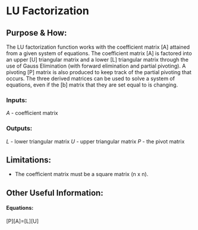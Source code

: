# LU Factorization

## Purpose & How:
The LU factorization function works with the coefficient matrix [A] attained from a given system of equations. The coefficient matrix [A] is factored into an upper [U] triangular matrix and a lower [L] triangular matrix through the use of Gauss Elimination (with forward elimination and partial pivoting). A pivoting [P] matrix is also produced to keep track of the partial pivoting that occurs. The three derived matrices can be used to solve a system of equations, even if the [b] matrix that they are set equal to is changing.

### Inputs:
*A* - coefficient matrix

### Outputs:
*L* - lower triangular matrix
*U* - upper triangular matrix
*P* - the pivot matrix

## Limitations:
* The coefficient matrix must be a square matrix (n x n).

## Other Useful Information:

#### Equations:
[P][A]=[L][U]
